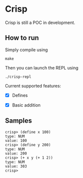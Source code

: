 # Crisp

Crisp is still a POC in development.

## How to run

Simply compile using

    make

Then you can launch the REPL using

    ./crisp-repl


Current supported features:

- [x] Defines
- [x] Basic addition


## Samples

```sc
crisp> (define x 100)
type: NUM
value: 100
crisp> (define y 200)
type: NUM
value: 200
crisp> (+ x y (+ 1 2))
type: NUM
value: 303
crisp>
```

